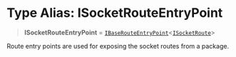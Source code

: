 # Type Alias: ISocketRouteEntryPoint

> **ISocketRouteEntryPoint** = [`IBaseRouteEntryPoint`](../interfaces/IBaseRouteEntryPoint.md)\<[`ISocketRoute`](../interfaces/ISocketRoute.md)\>

Route entry points are used for exposing the socket routes from a package.
